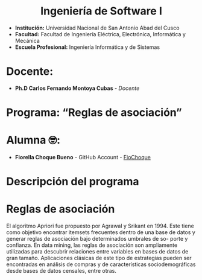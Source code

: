 # **<center>Ingeniería de Software I </center>**

- **Institución:** Universidad Nacional de San Antonio Abad del Cusco
- **Facultad:** Facultad de Ingeniería Eléctrica, Electrónica, Informática y Mecánica
- **Escuela Profesional:** Ingeniería Informática y de Sistemas

# Docente:
- **Ph.D Carlos Fernando Montoya Cubas** - _Docente_ 

# Programa: “Reglas de asociación”
# Alumna 🤓:
- **Fiorella Choque Bueno** - GitHub Account - [FioChoque](https://github.com/FioChoque)

# Descripción del programa
# Reglas de asociación
El algoritmo Apriori fue propuesto por Agrawal y Srikant en 1994. Este tiene como objetivo encontrar itemsets frecuentes dentro de una base de datos y generar reglas de asociación bajo determinados umbrales de so- porte y confianza. En data mining, las reglas de asociación son ampliamente utilizadas para descubrir relaciones entre variables en bases de datos de gran tamaño. Aplicaciones clásicas de este tipo de estrategias pueden ser encontradas en análisis de compras y de características sociodemográficas desde bases de datos censales, entre otras.
